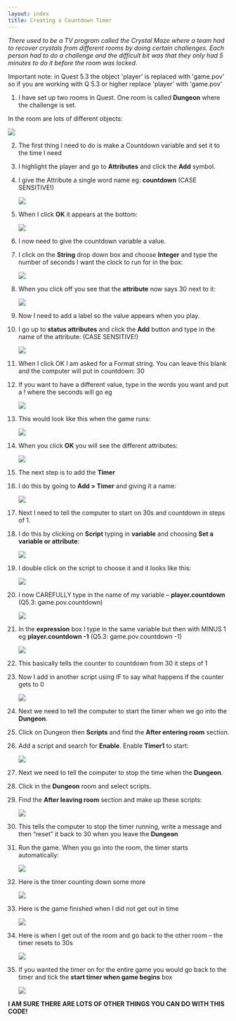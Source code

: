 ```yaml
---
layout: index
title: Creating a Countdown Timer
---
```


*There used to be a TV program called the Crystal Maze where a team had to recover crystals from different rooms by doing certain challenges. Each person had to do a challenge and the difficult bit was that they only had 5 minutes to do it before the room was locked.*

Important note: in Quest 5.3 the object 'player' is replaced with 'game.pov' so if you are working with Q 5.3 or higher replace 'player' with 'game.pov'

1. I have set up two rooms in Quest. One room is called **Dungeon** where the challenge is set.

In the room are lots of different objects:

![](Hscountdown1.jpg)

2. The first thing I need to do is make a Countdown variable and set it to the time I need

3. I highlight the player and go to **Attributes** and click the **Add** symbol.

4. I give the Attribute a single word name eg: **countdown** (CASE SENSITIVE!)

     ![](Hscountdown2.jpg)

5. When I click **OK** it appears at the bottom:

     ![](Hscountdown3.jpg)

6. I now need to give the countdown variable a value.

7. I click on the **String** drop down box and choose **Integer** and type the number of seconds I want the clock to run for in the box:

     ![](Hscountdown4.jpg)

8. When you click off you see that the **attribute** now says 30 next to it:

     ![](Hscountdown5.jpg)

9. Now I need to add a label so the value appears when you play.

10. I go up to **status attributes** and click the **Add** button and type in the name of the attribute: (CASE SENSITIVE!)

     ![](Hscountdown6.jpg)

11. When I click OK I am asked for a Format string. You can leave this blank and the computer will put in countdown: 30

12. If you want to have a different value, type in the words you want and put a ! where the seconds will go eg

     
     ![](Hscountdown7.jpg)

13. This would look like this when the game runs:

     ![](Hscountdown8.jpg)

14. When you click **OK** you will see the different attributes:

     
     ![](Hscountdown9.jpg)

15. The next step is to add the **Timer**

16. I do this by going to **Add \> Timer** and giving it a name:

     ![](Hscountdown10.jpg)

17. Next I need to tell the computer to start on 30s and countdown in steps of 1.

18. I do this by clicking on **Script** typing in **variable** and choosing **Set a variable or attribute**:

     ![](Hscountdown11.jpg)
     

19. I double click on the script to choose it and it looks like this:

     ![](Hscountdown12.jpg)

20. I now CAREFULLY type in the name of my variable – **player.countdown** (Q5.3: game.pov.countdown)

     ![](Hscountdown13.jpg)

21. In the **expression** box I type in the same variable but then with MINUS 1 eg **player.countdown -1** (Q5.3: game.pov.countdown -1)

     ![](Hscountdown14.jpg)

22. This basically tells the counter to countdown from 30 it steps of 1

23. Now I add in another script using IF to say what happens if the counter gets to 0

     ![](Hscountdown15.jpg)

24. Next we need to tell the computer to start the timer when we go into the **Dungeon**.

25. Click on Dungeon then **Scripts** and find the **After entering room** section.

26. Add a script and search for **Enable**. Enable **Timer1** to start:

     ![](Hscountdown16.jpg)

27. Next we need to tell the computer to stop the time when the **Dungeon**.

28. Click in the **Dungeon** room and select scripts.

29. Find the **After leaving room** section and make up these scripts:

     ![](Hscountdown17.jpg)

30. This tells the computer to stop the timer running, write a message and then “reset” it back to 30 when you leave the **Dungeon**

31. Run the game. When you go into the room, the timer starts automatically:

     ![](Hscountdown18.jpg)

32. Here is the timer counting down some more

     ![](Hscountdown19.jpg)

33. Here is the game finished when I did not get out in time

     ![](Hscountdown20.jpg)

34. Here is when I get out of the room and go back to the other room – the timer resets to 30s

     ![](Hscountdown21.jpg)

35. If you wanted the timer on for the entire game you would go back to the timer and tick the **start timer when game begins** box

     
     ![](Hscountdown22.jpg)

**I AM SURE THERE ARE LOTS OF OTHER THINGS YOU CAN DO WITH THIS CODE!**
